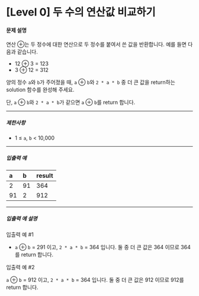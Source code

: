 # [Level 0] 두 수의 연산값 비교하기

#### 문제 설명

연산 ⊕는 두 정수에 대한 연산으로 두 정수를 붙여서 쓴 값을 반환합니다. 예를 들면 다음과 같습니다.

- 12 ⊕ 3 = 123
- 3 ⊕ 12 = 312


양의 정수 ```a```와 ```b```가 주어졌을 때, ```a``` ⊕ ```b```와 ```2 * a * b``` 중 더 큰 값을 return하는 solution 함수를 완성해 주세요.

단, ```a``` ⊕ ```b```와 ```2 * a * b```가 같으면 ```a``` ⊕ ```b```를 return 합니다.

---

##### 제한사항

- 1 ≤ ```a```, ```b``` < 10,000

---

##### 입출력 예

|a|b|result|
|:----|:----|:----|
|2|91|364|
|91|2|912|

---

##### 입출력 예 설명

입출력 예 #1

- ```a``` ⊕ ```b``` = 291 이고, ```2 * a * b``` = 364 입니다. 둘 중 더 큰 값은 364 이므로 364를 return 합니다.

입출력 예 #2

```a``` ⊕ ```b``` = 912 이고, ```2 * a * b``` = 364 입니다. 둘 중 더 큰 값은 912 이므로 912를 return 합니다.
